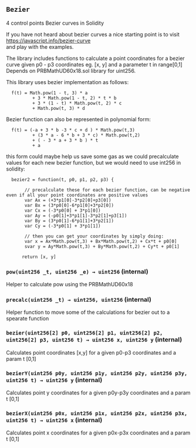 ## `Bezier`



4 control points Bezier curves in Solidity

If you have not heard about bezier curves a nice starting point is to visit https://javascript.info/bezier-curve   
and play with the examples.

The library includes functions to calculate a point coordinates for a bezier curve given p0 - p3 coordinates eg. [x, y] and a parameter t in range[0,1]
Depends on PRBMathUD60x18.sol library for uint256.

  This library uses bezier implementation as follows:

   ```
     f(t) = Math.pow(1 - t, 3) * a 
             + 3 * Math.pow(1 - t, 2) * t * b 
             + 3 * (1 - t) * Math.pow(t, 2) * c 
             + Math.pow(t, 3) * d 
   ```

   Bezier function can also be represented in polynomial form:


   ```
     f(t) = (-a + 3 * b -3 * c + d ) * Math.pow(t,3) 
             + (3 * a - 6 * b + 3 * c) * Math.pow(t,2) 
             + ( - 3 * a + 3 * b ) * t 
             + a
   ```

   this form could maybe help us save some gas as we could precalculate values for each new bezier function, 
   but we would need to use int256 in solidity:

   ```     
     bezier2 = function(t, p0, p1, p2, p3) {
          
          // precalculate these for each bezier function, can be negative even if all your point coordinates are positive values
          var Ax = (+3*p1[0]-3*p2[0]+p3[0])
          var Bx = (3*p0[0]-6*p1[0]+3*p2[0])
          var Cx = (-3*p0[0] + 3*p1[0])
          var Ay = (-p0[1]+3*p1[1]-3*p2[1]+p3[1])
          var By = (3*p0[1]-6*p1[1]+3*p2[1])
          var Cy = (-3*p0[1] + 3*p1[1])
         
          // then you can get your coordinates by simply doing:   
          var x = Ax*Math.pow(t,3) + Bx*Math.pow(t,2) + Cx*t + p0[0]
          svar y = Ay*Math.pow(t,3) + By*Math.pow(t,2) + Cy*t + p0[1]
        
         return [x, y]
   ```


### `pow(uint256 _t, uint256 _e) → uint256` (internal)



Helper to calculate pow using the PRBMathUD60x18

### `precalc(uint256 _t) → uint256, uint256` (internal)



Helper function to move some of the calculations for bezier out to a spearate function

### `bezier(uint256[2] p0, uint256[2] p1, uint256[2] p2, uint256[2] p3, uint256 t) → uint256 x, uint256 y` (internal)



Calculates point coordinates [x,y] for a given p0-p3 coordinates and a param t [0,1]

### `bezierY(uint256 p0y, uint256 p1y, uint256 p2y, uint256 p3y, uint256 t) → uint256 y` (internal)



Calculates point y coordinates for a given p0y-p3y coordinates and a param t [0,1]

### `bezierX(uint256 p0x, uint256 p1x, uint256 p2x, uint256 p3x, uint256 t) → uint256 x` (internal)



Calculates point x coordinates for a given p0x-p3x coordinates and a param t [0,1]


